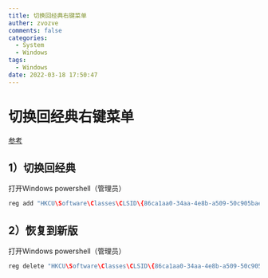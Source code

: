 ```yaml
---
title: 切换回经典右键菜单
auther: zvozve
comments: false
categories:
  - System
  - Windows
tags:
  - Windows
date: 2022-03-18 17:50:47
---
```


# 切换回经典右键菜单

[参考](https://blog.csdn.net/p2003722/article/details/120769690)

## 1）切换回经典

 打开Windows powershell（管理员）

```c
reg add "HKCU\Software\Classes\CLSID\{86ca1aa0-34aa-4e8b-a509-50c905bae2a2}\InprocServer32" /f /ve
```



## 2）恢复到新版

 打开Windows powershell（管理员）

```c
reg delete "HKCU\Software\Classes\CLSID\{86ca1aa0-34aa-4e8b-a509-50c905bae2a2}" /f
```

 